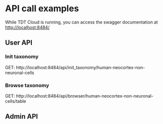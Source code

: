 # API call examples

While TDT Cloud is running, you can access the swagger documentation at [http://localhost:8484/](http://localhost:8484/)

## User API

### Init taxonomy

GET: http://localhost:8484/api/init_taxonomy/human-neocortex-non-neuronal-cells

### Browse taxonomy

GET: http://localhost:8484/api/browser/human-neocortex-non-neuronal-cells/table

## Admin API

